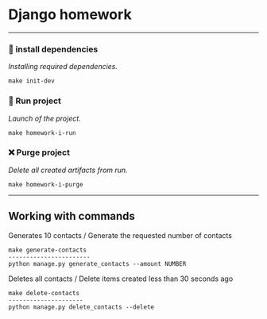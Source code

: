 # Django homework

---

### 🔄 install dependencies

_Installing required dependencies._

```
make init-dev
```

### 🚀 Run project

_Launch of the project._

```
make homework-i-run
```

### ❌ Purge project

_Delete all created artifacts from run._

```
make homework-i-purge
```

---

## Working with commands

Generates 10 contacts / Generate the requested number of contacts

```
make generate-contacts
-----------------------
python manage.py generate_contacts --amount NUMBER
```

Deletes all contacts / Delete items created less than 30 seconds ago
```
make delete-contacts
---------------------
python manage.py delete_contacts --delete
```